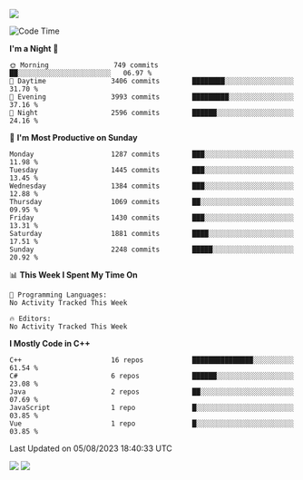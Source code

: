 ![](https://komarev.com/ghpvc/?username=lilpidgey&color=red)
<!--START_SECTION:waka-->
![Code Time](http://img.shields.io/badge/Code%20Time-1%2C491%20hrs%2018%20mins-blue)

**I'm a Night 🦉** 

```text
🌞 Morning                749 commits         ██░░░░░░░░░░░░░░░░░░░░░░░   06.97 % 
🌆 Daytime                3406 commits        ████████░░░░░░░░░░░░░░░░░   31.70 % 
🌃 Evening                3993 commits        █████████░░░░░░░░░░░░░░░░   37.16 % 
🌙 Night                  2596 commits        ██████░░░░░░░░░░░░░░░░░░░   24.16 % 
```
📅 **I'm Most Productive on Sunday** 

```text
Monday                   1287 commits        ███░░░░░░░░░░░░░░░░░░░░░░   11.98 % 
Tuesday                  1445 commits        ███░░░░░░░░░░░░░░░░░░░░░░   13.45 % 
Wednesday                1384 commits        ███░░░░░░░░░░░░░░░░░░░░░░   12.88 % 
Thursday                 1069 commits        ██░░░░░░░░░░░░░░░░░░░░░░░   09.95 % 
Friday                   1430 commits        ███░░░░░░░░░░░░░░░░░░░░░░   13.31 % 
Saturday                 1881 commits        ████░░░░░░░░░░░░░░░░░░░░░   17.51 % 
Sunday                   2248 commits        █████░░░░░░░░░░░░░░░░░░░░   20.92 % 
```


📊 **This Week I Spent My Time On** 

```text
💬 Programming Languages: 
No Activity Tracked This Week

🔥 Editors: 
No Activity Tracked This Week
```

**I Mostly Code in C++** 

```text
C++                      16 repos            ███████████████░░░░░░░░░░   61.54 % 
C#                       6 repos             ██████░░░░░░░░░░░░░░░░░░░   23.08 % 
Java                     2 repos             ██░░░░░░░░░░░░░░░░░░░░░░░   07.69 % 
JavaScript               1 repo              █░░░░░░░░░░░░░░░░░░░░░░░░   03.85 % 
Vue                      1 repo              █░░░░░░░░░░░░░░░░░░░░░░░░   03.85 % 
```




 Last Updated on 05/08/2023 18:40:33 UTC
<!--END_SECTION:waka-->
![](https://hit.yhype.me/github/profile?user_id=42968544)
![](https://komarev.com/ghpvc/?lilpidgey)
